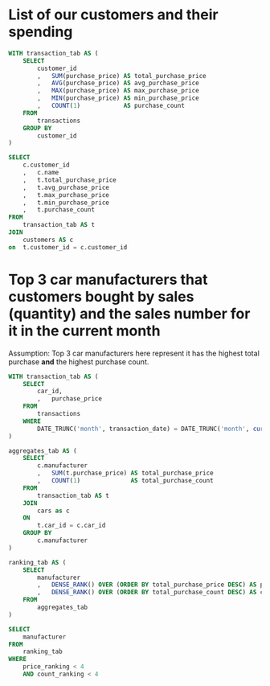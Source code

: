 #  List of our customers and their spending
```sql
WITH transaction_tab AS (
    SELECT
        customer_id
        ,   SUM(purchase_price) AS total_purchase_price
        ,   AVG(purchase_price) AS avg_purchase_price
        ,   MAX(purchase_price) AS max_purchase_price
        ,   MIN(purchase_price) AS min_purchase_price
        ,   COUNT(1)            AS purchase_count
    FROM
        transactions
    GROUP BY
        customer_id
)

SELECT
    c.customer_id
    ,   c.name
    ,   t.total_purchase_price
    ,   t.avg_purchase_price
    ,   t.max_purchase_price
    ,   t.min_purchase_price
    ,   t.purchase_count
FROM
    transaction_tab AS t
JOIN
    customers AS c
on  t.customer_id = c.customer_id
```

# Top 3 car manufacturers that customers bought by sales (quantity) and the sales number for it in the current month
Assumption: Top 3 car manufacturers here represent it has the highest total purchase **and** the highest purchase count. 
```sql
WITH transaction_tab AS (
    SELECT
        car_id,
        ,   purchase_price
    FROM
        transactions
    WHERE
        DATE_TRUNC('month', transaction_date) = DATE_TRUNC('month', current_date())
)

aggregates_tab AS (
    SELECT
        c.manufacturer
        ,   SUM(t.purchase_price) AS total_purchase_price
        ,   COUNT(1)              AS total_purchase_count
    FROM 
        transaction_tab AS t
    JOIN
        cars as c
    ON
        t.car_id = c.car_id
    GROUP BY
        c.manufacturer
)

ranking_tab AS (
    SELECT
        manufacturer
        ,   DENSE_RANK() OVER (ORDER BY total_purchase_price DESC) AS price_ranking
        ,   DENSE_RANK() OVER (ORDER BY total_purchase_count DESC) AS count_ranking
    FROM 
        aggregates_tab
)

SELECT
    manufacturer
FROM
    ranking_tab
WHERE
    price_ranking < 4 
    AND count_ranking < 4

```